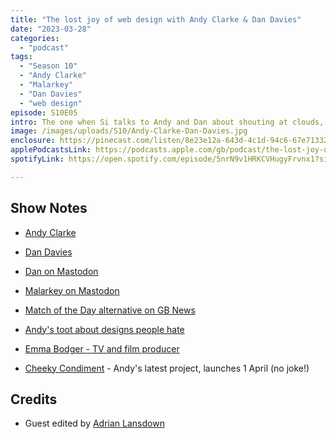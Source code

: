 ```yaml
---
title: "The lost joy of web design with Andy Clarke & Dan Davies"
date: "2023-03-28"
categories: 
  - "podcast"
tags: 
  - "Season 10"
  - "Andy Clarke"
  - "Malarkey"
  - "Dan Davies"
  - "web design"
episode: S10E05
intro: The one when Si talks to Andy and Dan about shouting at clouds, working with 80s TV in the background and road trips to Roswell and Walsall.
image: /images/uploads/S10/Andy-Clarke-Dan-Davies.jpg
enclosure: https://pinecast.com/listen/8e23e12a-643d-4c1d-94c6-67e71332ee1a.mp3
applePodcastsLink: https://podcasts.apple.com/gb/podcast/the-lost-joy-of-web-design-with-andy-clarke-dan-davies/id1490247567?i=1000606332316
spotifyLink: https://open.spotify.com/episode/5nrN9v1HRKCVHugyFrvnx1?si=zLzd13J3S-2W_3Z_5Ta9Tg

---
```


## Show Notes

- [Andy Clarke](https://malarkey.co.uk/)
- [Dan Davies](https://www.dan-davies.co.uk/)

- [Dan on Mastodon](https://mastodon.online/@danjdavies)
- [Malarkey on Mastodon](https://mastodon.social/@malarkey)

- [Match of the Day alternative on GB News](https://twitter.com/dinosofos/status/1634689700404314114?s=20)
- [Andy&#x27;s toot about designs people hate](https://mastodon.social/@malarkey/110016650733584622)

- [Emma Bodger - TV and film producer](https://emmabodger.com/)
- [Cheeky Condiment](https://cheekycondiment.shop) - Andy's latest project, launches 1 April (no joke!)

## Credits

- Guest edited by [Adrian Lansdown](https://adrianlansdown.com)